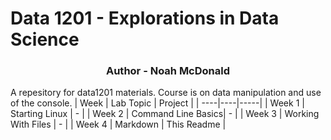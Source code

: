 # Data 1201 - Explorations in Data Science
<h3 align="center">Author - Noah McDonald </h3>
A repesitory for data1201 materials.
Course is on data manipulation and use of the console.
| Week   | Lab Topic          | Project     |
| ----|----|-----|
| Week 1 | Starting Linux     | -           |
| Week 2 | Command Line Basics| -           |
| Week 3 | Working With Files | -           |
| Week 4 | Markdown           | This Readme |

